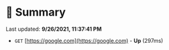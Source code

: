 # 📖 Summary
Last updated: **9/26/2021, 11:37:41 PM**

- `GET` [https://google.com](https://google.com) - **Up** (297ms)
